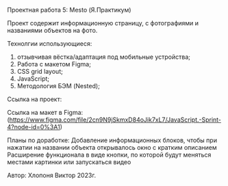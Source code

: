 Проектная работа 5: Mesto (Я.Практикум)

Проект содержит информационную страницу, с фотографиями и названиями объектов на фото.

Технолгии использующиеся:

1) отзывчивая вёстка/адаптация под мобильные устройства;
2) Работа с макетом Figma;
3) CSS grid layout;
4) JavaScript;
5) Методология БЭМ (Nested);


Ссылка на проект: 
 
Ссылка на макет в Figma: (https://www.figma.com/file/2cn9N9jSkmxD84oJik7xL7/JavaScript.-Sprint-4?node-id=0%3A1)

Планы по доработке:
Добавление информационных блоков, чтобы при нажатии на названии объекта открывалось окно с кратким описанием
Расширение функционала в виде кнопки, по которой будут меняться местами картинки или запускаться видео


Автор:
Хлопоня Виктор 2023г.

